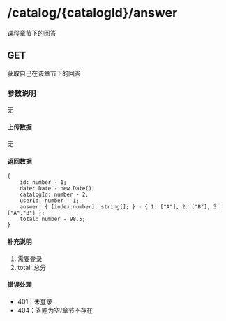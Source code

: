 # /catalog/{catalogId}/answer
课程章节下的回答

## GET
获取自己在该章节下的回答

### 参数说明
无

#### 上传数据
无

#### 返回数据
```
{
    id: number - 1;
    date: Date - new Date();
    catalogId: number - 2;
    userId: number - 1;
    answer: { [index:number]: string[]; } - { 1: ["A"], 2: ["B"], 3: ["A","B"] };
    total: number - 98.5;
}
```

#### 补充说明
1. 需要登录
2. total: 总分

#### 错误处理
* 401：未登录
* 404：答题为空/章节不存在